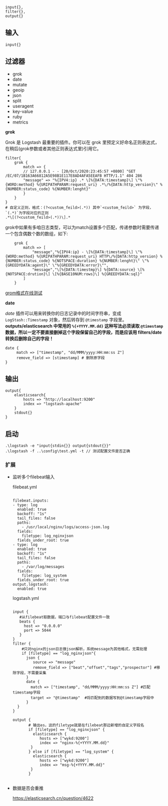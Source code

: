 ```
input{}, 
filter{},
output{}
```

## 输入

```
input{}
```



## 过滤器

- grok
- date
- mutate
- geoip
- json
- split
- useragent
- key-value
- ruby
- metrics



**grok**

Grok 是 Logstash 最重要的插件。你可以在 grok 里预定义好命名正则表达式，在稍后(grok参数或者其他正则表达式里)引用它。 

```
filter{
	grok {
		match => {
		// 127.0.0.1 - - [20/Oct/2020:23:45:57 +0800] "GET /EC/07/1B163A66812A5E98B1E117E8AD4AFA5EEAFB HTTP/1.1" 404 286
		"message" => "%{IPV4:ip} .* \[%{DATA:timestamp}\] \"%{WORD:method} %{URIPATHPARAM:request_uri} .*\/%{DATA:http_version}\" %{NUMBER:status_code} %{NUMBER:lenght}"
		}
	}
}
# 自定义正则，格式：(?<custom_feild>(.*)) 其中`<custom_feild>` 为字段，`(.*)`为字段对应的正则
.*\[(?<custom_feild>(.*))\].*
```

grok中如果有多咱日志类型，可以为match设置多个匹配，传递参数时需要传递一个包含偶数个数的数组，如下:

```
    grok {
        match => [
            "message","%{IPV4:ip} - \[%{DATA:timestamp}\] \"%{WORD:method} %{URIPATHPARAM:request_uri} HTTP\/%{DATA:http_version} %{NUMBER:status_code} %{NOTSPACE:duration} %{NUMBER:lenght}\" \"%{GREEDYDATA:agent}\" \"%{GREEDYDATA:error}\"",
            "message","\[%{DATA:timestmp}\] %{DATA:source} \[%{NOTSPACE:drution}\] \[%{BASE10NUM:rows}\] %{GREEDYDATA:sql}"
        ]
    }
```



[grom格式在线测试](https://www.5axxw.com/tools/v2/grok.html)

**date**

*date* 插件可以用来转换你的日志记录中的时间字符串，变成 `LogStash::Timestamp` 对象，然后转存到 `@timestamp` 字段里。**outputs/elasticsearch 中常用的 `%{+YYYY.MM.dd}` 这种写法必须读取 `@timestamp` 数据，所以一定不要直接删掉这个字段保留自己的字段，而是应该用 filters/date 转换后删除自己的字段！**

```
date {
	 match => ["timestamp", "dd/MMM/yyyy:HH:mm:ss Z"]
	 remove_field => [stimestamp] # 删除原字段
}
```



## 输出

```
output{
    elasticsearch{
        hosts => "http://localhost:9200"
        index => "logstash-apache"
    }
    stdout{}
}
```



## 启动

```
.\logstash -e "input{stdin{}} output{stdout{}}"
.\logstash -f ..\config\test.yml -t // 测试配置文件是否正确
```



### 扩展

* 监听多个filebeat输入

  filebeat.yml 

  ```
  
  filebeat.inputs:
  - type: log
    enabled: true
    backoff: "1s"
    tail_files: false
    paths:
      - /usr/local/nginx/logs/access-json.log
    fields:
      filetype: log_nginxjson
    fields_under_root: true
  - type: log
    enabled: true
    backoff: "1s"
    tail_files: false
    paths:
      - /var/log/messages
    fields:
      filetype: log_system
    fields_under_root: true
  output.logstash:
    enabled: true
  
  ```

  logstash.yml

  ```
  
  input {
     #从filebeat取数据，端口与filebeat配置文件一致
     beats {
       host => "0.0.0.0"
       port => 5044
     }
  }
  filter {
      #只对nginx的json日志做json解析，系统message为其他格式，无需处理
      if [filetype] == "log_nginxjson"{
        json {
           source => "message"
           remove_field => ["beat","offset","tags","prospector"] #移除字段，不需要采集
        }
        date {
          match => ["timestamp", "dd/MMM/yyyy:HH:mm:ss Z"] #匹配timestamp字段
          target => "@timestamp"  #将匹配到的数据写到@timestamp字段中
        }
    }
  }
   
  output {
         # 输出es，这的filetype就是在filebeat那边新增的自定义字段名
         if [filetype] == "log_nginxjson" {
           elasticsearch {
              hosts => ["wykd:9200"]
              index => "nginx-%{+YYYY.MM.dd}"
          }
         } else if [filetype] == "log_system" {
           elasticsearch {
              hosts => ["wykd:9200"]
              index => "msg-%{+YYYY.MM.dd}"
          }
         }
   
  
  ```

* 数据是否会重推

  https://elasticsearch.cn/question/4622

